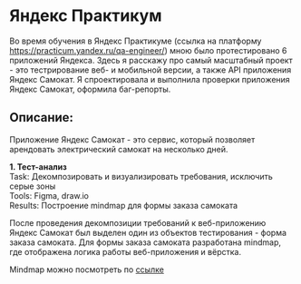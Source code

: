 # Яндекс Практикум
Во время обучения в Яндекс Практикуме (ссылка на платформу https://practicum.yandex.ru/qa-engineer/) мною было протестировано 6 приложений Яндекса. Здесь я расскажу про самый масштабный проект - это тестрирование веб- и мобильной версии, а также API приложения Яндекс Самокат. Я спроектировала и выполнила проверки приложения Яндекс Самокат, оформила баг-репорты. 

## Описание:

Приложение Яндекс Самокат - это сервис, который позволяет арендовать электрический самокат на несколько дней.<br />

**1. Тест-анализ** <br />
Task: Декомпозировать и визуализировать требования, исключить серые зоны<br />
Tools: Figma, draw.io<br />
Results: Построение mindmap для формы заказа самоката<br />

После проведения декомпозиции требований к веб-приложению Яндекс Самокат был выделен один из объектов тестирования - форма заказа самоката. Для формы заказа самоката разработана mindmap, где отображена логика работы веб-приложения и вёрстка.<br />

Mindmap можно посмотреть по [ссылке](https://drive.google.com/file/d/102bFT7mJ7DYv8sHS6mkDK7q1Ih9zg3TV/view?usp=sharing) <br />